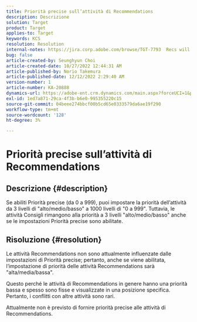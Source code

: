 ```yaml
---
title: Priorità precise sull’attività di Recommendations
description: Descrizione
solution: Target
product: Target
applies-to: Target
keywords: KCS
resolution: Resolution
internal-notes: https://jira.corp.adobe.com/browse/TGT-7793  Recs will not have fine grained priorities. We will only have slider for it.
bug: false
article-created-by: Seunghyun Choi
article-created-date: 10/27/2022 12:44:31 AM
article-published-by: Norio Takemura
article-published-date: 12/12/2022 2:29:40 AM
version-number: 1
article-number: KA-20888
dynamics-url: https://adobe-ent.crm.dynamics.com/main.aspx?forceUCI=1&pagetype=entityrecord&etn=knowledgearticle&id=8994c97d-9055-ed11-bba2-6045bd006b4b
exl-id: 1ed7a871-29ca-4f3b-b6e0-995355220c15
source-git-commit: 04beee274bbcf00b5cd65e0333579da6ae19f290
workflow-type: tm+mt
source-wordcount: '128'
ht-degree: 3%

---
```


# Priorità precise sull’attività di Recommendations

## Descrizione {#description}

Se abiliti Priorità precise (da 0 a 999), puoi impostare la priorità dell’attività da 3 livelli di &quot;alto/medio/basso&quot; a 1000 livelli di &quot;0 a 999&quot;. Tuttavia, le attività Consigli rimangono alla priorità a 3 livelli &quot;alto/medio/basso&quot; anche se le impostazioni Priorità precise sono abilitate.

## Risoluzione {#resolution}


Le attività Recommendations non sono attualmente influenzate dalle impostazioni di Priorità precise; pertanto, anche se viene abilitata, l’impostazione di priorità delle attività Recommendations sarà &quot;alta/media/bassa&quot;.

Questo perché le attività di Recommendations in genere hanno una priorità bassa e spesso sono fisse e visualizzate in una posizione specifica. Pertanto, i conflitti con altre attività sono rari.

Attualmente non è previsto di fornire priorità precise alle attività di Recommendations.
